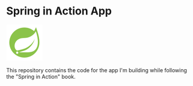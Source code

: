 # Spring in Action App

![Spring Logo](https://raw.githubusercontent.com/DjordjeBl/Spring-in-Action/c738baa618e430781e8d8a2fe0a1cc038d5be3f2/icons8-spring-boot.svg)

This repository contains the code for the app I'm building while following the "Spring in Action" book.
